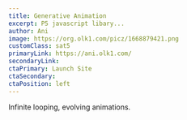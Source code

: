```yaml
---
title: Generative Animation
excerpt: P5 javascript libary...
author: Ani
image: https://org.olk1.com/picz/1668879421.png
customClass: sat5
primaryLink: https://ani.olk1.com/
secondaryLink: 
ctaPrimary: Launch Site
ctaSecondary: 
ctaPosition: left
---
```


Infinite looping, evolving animations.